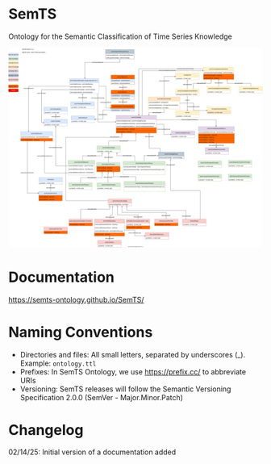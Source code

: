 # SemTS
Ontology for the Semantic Classification of Time Series Knowledge

![Architecture](assets/images/semts_visual_model.drawio.svg)

# Documentation
https://semts-ontology.github.io/SemTS/

# Naming Conventions
- Directories and files: All small letters, separated by underscores (_). Example: `ontology.ttl`
- Prefixes: In SemTS Ontology, we use https://prefix.cc/ to abbreviate URIs
- Versioning: SemTS releases will follow the Semantic Versioning Specification 2.0.0 (SemVer - Major.Minor.Patch)

# Changelog
02/14/25: Initial version of a documentation added
